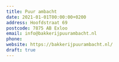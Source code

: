 ```yaml
---
title: Puur ambacht
date: 2021-01-01T00:00:00+0200
address: Hoofdstraat 69
postcode: 7875 AB Exloo
email: info@bakkerijpuurambacht.nl
phone: 
website: https://bakkerijpuurambacht.nl/
draft: true
---
```


